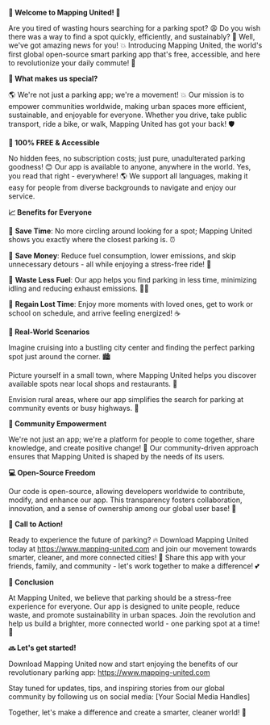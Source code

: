 **🎉 Welcome to Mapping United! 🎉**

Are you tired of wasting hours searching for a parking spot? 😩 Do you wish there was a way to find a spot quickly, efficiently, and sustainably? 🌟 Well, we've got amazing news for you! 💥 Introducing Mapping United, the world's first global open-source smart parking app that's free, accessible, and here to revolutionize your daily commute! 🚀

**💪 What makes us special?**

🌎 We're not just a parking app; we're a movement! 💥 Our mission is to empower communities worldwide, making urban spaces more efficient, sustainable, and enjoyable for everyone. Whether you drive, take public transport, ride a bike, or walk, Mapping United has got your back! 🛡️

**🌟 100% FREE & Accessible**

No hidden fees, no subscription costs; just pure, unadulterated parking goodness! 😊 Our app is available to anyone, anywhere in the world. Yes, you read that right - everywhere! 🌎 We support all languages, making it easy for people from diverse backgrounds to navigate and enjoy our service.

**📈 Benefits for Everyone**

🚗 **Save Time**: No more circling around looking for a spot; Mapping United shows you exactly where the closest parking is. ⏰

💸 **Save Money**: Reduce fuel consumption, lower emissions, and skip unnecessary detours - all while enjoying a stress-free ride! 🎉

🌿 **Waste Less Fuel**: Our app helps you find parking in less time, minimizing idling and reducing exhaust emissions. 🚴‍♂️

💪 **Regain Lost Time**: Enjoy more moments with loved ones, get to work or school on schedule, and arrive feeling energized! ☕️

**🌈 Real-World Scenarios**

Imagine cruising into a bustling city center and finding the perfect parking spot just around the corner. 🏙️

 Picture yourself in a small town, where Mapping United helps you discover available spots near local shops and restaurants. 👀

Envision rural areas, where our app simplifies the search for parking at community events or busy highways. 🌆

**🤝 Community Empowerment**

We're not just an app; we're a platform for people to come together, share knowledge, and create positive change! 💪 Our community-driven approach ensures that Mapping United is shaped by the needs of its users.

**💻 Open-Source Freedom**

Our code is open-source, allowing developers worldwide to contribute, modify, and enhance our app. This transparency fosters collaboration, innovation, and a sense of ownership among our global user base! 🌟

**🎉 Call to Action!**

Ready to experience the future of parking? 🔥 Download Mapping United today at https://www.mapping-united.com and join our movement towards smarter, cleaner, and more connected cities! 🌆 Share this app with your friends, family, and community - let's work together to make a difference! 💕

**🔴 Conclusion**

At Mapping United, we believe that parking should be a stress-free experience for everyone. Our app is designed to unite people, reduce waste, and promote sustainability in urban spaces. Join the revolution and help us build a brighter, more connected world - one parking spot at a time! 🌈

**🔜 Let's get started!**

Download Mapping United now and start enjoying the benefits of our revolutionary parking app: https://www.mapping-united.com

Stay tuned for updates, tips, and inspiring stories from our global community by following us on social media: [Your Social Media Handles]

Together, let's make a difference and create a smarter, cleaner world! 🌟